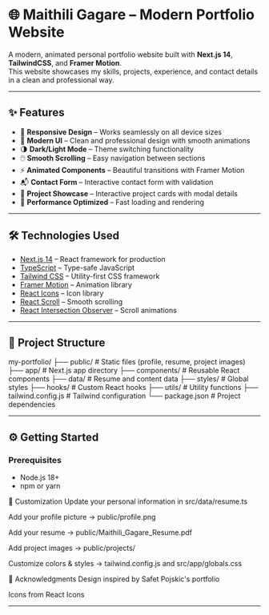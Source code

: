 # 🌐 Maithili Gagare – Modern Portfolio Website  

A modern, animated personal portfolio website built with **Next.js 14**, **TailwindCSS**, and **Framer Motion**.  
This website showcases my skills, projects, experience, and contact details in a clean and professional way.  

---

## ✨ Features  
- 📱 **Responsive Design** – Works seamlessly on all device sizes  
- 🎨 **Modern UI** – Clean and professional design with smooth animations  
- 🌗 **Dark/Light Mode** – Theme switching functionality  
- 🖱️ **Smooth Scrolling** – Easy navigation between sections  
- ⚡ **Animated Components** – Beautiful transitions with Framer Motion  
- 📬 **Contact Form** – Interactive contact form with validation  
- 💼 **Project Showcase** – Interactive project cards with modal details  
- 🚀 **Performance Optimized** – Fast loading and rendering  

---

## 🛠️ Technologies Used  
- [Next.js 14](https://nextjs.org/) – React framework for production  
- [TypeScript](https://www.typescriptlang.org/) – Type-safe JavaScript  
- [Tailwind CSS](https://tailwindcss.com/) – Utility-first CSS framework  
- [Framer Motion](https://www.framer.com/motion/) – Animation library  
- [React Icons](https://react-icons.github.io/react-icons/) – Icon library  
- [React Scroll](https://www.npmjs.com/package/react-scroll) – Smooth scrolling  
- [React Intersection Observer](https://www.npmjs.com/package/react-intersection-observer) – Scroll animations  

---

## 📂 Project Structure  

my-portfolio/
├── public/ # Static files (profile, resume, project images)
├── app/ # Next.js app directory
├── components/ # Reusable React components
├── data/ # Resume and content data
├── styles/ # Global styles
├── hooks/ # Custom React hooks
├── utils/ # Utility functions
├── tailwind.config.js # Tailwind configuration
└── package.json # Project dependencies

---

## ⚙️ Getting Started  

### Prerequisites  
- Node.js 18+  
- npm or yarn  


🎨 Customization
Update your personal information in src/data/resume.ts

Add your profile picture → public/profile.png

Add your resume → public/Maithili_Gagare_Resume.pdf

Add project images → public/projects/

Customize colors & styles → tailwind.config.js and src/app/globals.css


🙏 Acknowledgments
Design inspired by Safet Pojskic's portfolio

Icons from React Icons

---
